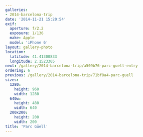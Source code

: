 ```yaml
---
galleries:
- 2014-barcelona-trip
date: '2014-11-21 15:20:54'
exif:
  aperture: f/2.2
  exposure: 1/136
  make: Apple
  model: 'iPhone 6'
layout: gallery-photo
location:
  latitude: 41.41300833
  longitude: 2.1523305
next: /gallery/2014-barcelona-trip/a509b76-parc-guell-entry
ordering: 6
previous: /gallery/2014-barcelona-trip/71bf8a4-parc-guell
sizes:
  1280:
    height: 960
    width: 1280
  640w:
    height: 480
    width: 640
  200x200:
    height: 200
    width: 200
title: 'Parc Güell'
---
```

